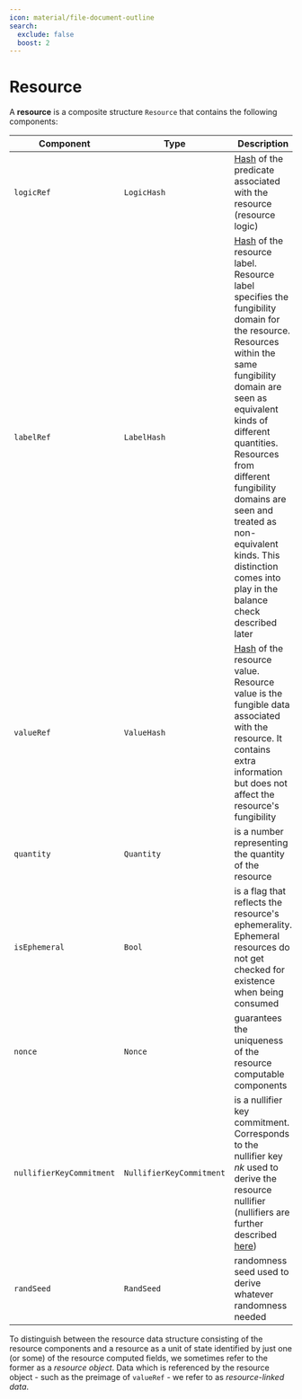 ```yaml
---
icon: material/file-document-outline
search:
  exclude: false
  boost: 2
---
```


# Resource

A **resource** is a composite structure `Resource` that contains the following components:

|Component|Type|Description|
|-|-|-|
|`logicRef`|`LogicHash`|[Hash](./../../primitive_interfaces/fixed_size_type/hash.md) of the predicate associated with the resource (resource logic)|
|`labelRef`|`LabelHash`|[Hash](./../../primitive_interfaces/fixed_size_type/hash.md) of the resource label. Resource label specifies the fungibility domain for the resource. Resources within the same fungibility domain are seen as equivalent kinds of different quantities. Resources from different fungibility domains are seen and treated as non-equivalent kinds. This distinction comes into play in the balance check described later|
|`valueRef`|`ValueHash`|[Hash](./../../primitive_interfaces/fixed_size_type/hash.md) of the resource value. Resource value is the fungible data associated with the resource. It contains extra information but does not affect the resource's fungibility|
|`quantity`|`Quantity`|is a number representing the quantity of the resource|
|`isEphemeral`|`Bool`|is a flag that reflects the resource's ephemerality. Ephemeral resources do not get checked for existence when being consumed|
|`nonce`|`Nonce`|guarantees the uniqueness of the resource computable components|
|`nullifierKeyCommitment`|`NullifierKeyCommitment`|is a nullifier key commitment. Corresponds to the nullifier key $nk$ used to derive the resource nullifier (nullifiers are further described [here](./computable_components/nullifier.md))|
|`randSeed`|`RandSeed`|randomness seed used to derive whatever randomness needed|

To distinguish between the resource data structure consisting of the resource components and a resource as a unit of state identified by just one (or some) of the resource computed fields, we sometimes refer to the former as a *resource object*. Data which is referenced by the resource object - such as the preimage of `valueRef` - we refer to as *resource-linked data*.